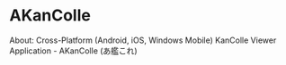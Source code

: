 # AKanColle

About: Cross-Platform (Android, iOS, Windows Mobile) KanColle Viewer Application - AKanColle (あ艦これ)
